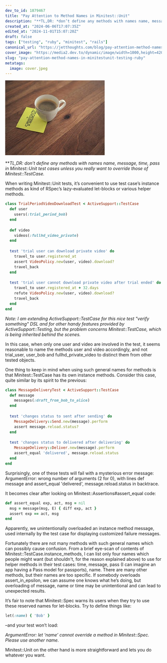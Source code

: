 ```yaml
---
dev_to_id: 1879467
title: "Pay Attention to Method Names in Minitest::Unit"
description: "**TL,DR: *don’t define any methods with names name, message, time, pass in Minitest::Unit test..."
created_at: "2024-06-06T17:07:35Z"
edited_at: "2024-11-01T15:07:20Z"
draft: false
tags: ["testing", "ruby", "minitest", "rails"]
canonical_url: "https://jetthoughts.com/blog/pay-attention-method-names-in-minitestunit-testing-ruby/"
cover_image: "https://media2.dev.to/dynamic/image/width=1000,height=420,fit=cover,gravity=auto,format=auto/https%3A%2F%2Fraw.githubusercontent.com%2Fjetthoughts%2Fjetthoughts.github.io%2Fmaster%2Fstatic%2Fassets%2Fimg%2Fblog%2Fpay-attention-method-names-in-minitestunit-testing-ruby%2Ffile_0.jpeg"
slug: "pay-attention-method-names-in-minitestunit-testing-ruby"
metatags:
  image: cover.jpeg
---
```

![](file_0.jpeg)

***TL,DR: *don’t define any methods with names name, message, time, pass in Minitest::Unit test cases unless you really want to override those of Minitest::TestCase.**

When writing Minitest::Unit tests, it’s convenient to use test case’s instance methods as kind of RSpec’s lazy-evaluated let-blocks or various helper methods.

```ruby
class TrialPeriodVideoDownloadTest < ActiveSupport::TestCase
  def user
    users(:trial_period_bob)
  end

  def video
    videos(:fullhd_video_private)
  end

  test 'trial user can download private video' do 
    travel_to user.registered_at
    assert VideoPolicy.new(user, video).download?
    travel_back
  end

  test 'trial user cannot download private video after trial ended' do 
    travel_to user.registered_at + 32.days
    refute VideoPolicy.new(user, video).download?
    travel_back
  end
end
```

*Note: I am extending ActiveSupport::TestCase for this nice test "verify something" DSL and for other handy features provided by ActiveSupport::Testing, but the problem concerns Minitest::TestCase, which is being inherited behind the scenes.*

In this case, when only one user and video are involved in the test, it seems reasonable to name the methods user and video accordingly, and not trial_user, user_bob and fullhd_private_video to distinct them from other tested objects.

One thing to keep in mind when using such general names for methods is that Minitest::TestCase has its own instance methods. Consider this case, quite similar by its spirit to the previous:

```ruby
class MessageDeliveryTest < ActiveSupport::TestCase 
  def message 
    messages(:draft_from_bob_to_alice)
  end 

  test 'changes status to sent after sending' do 
    MessageDelivery::Send.new(message).perform 
    assert message.reload.status?
  end

  test 'changes status to delivered after delivering' do 
    MessageDelivery::Deliver.new(message).perform 
    assert_equal 'delivered', message.reload.status
  end
end
```

Surprisingly, one of these tests will fail with a mysterious error message: ArgumentError: wrong number of arguments (2 for 0), with lines def message and assert_equal 'delivered', message.reload.status in backtrace.

It becomes clear after looking on Minitest::Assertions#assert_equal code:

```ruby
def assert_equal exp, act, msg = nil
  msg = message(msg, E) { diff exp, act }
  assert exp == act, msg
end
```

Apparently, we unintentionally overloaded an instance method message, used internally by the test case for displaying customized failure messages.

Fortunately there are not many methods with such general names which can possibly cause confusion. From a brief eye-scan of contents of Minitest::TestCase.instance_methods, I can list only four names which people might want (but shouldn't, for the reason explained above) to use for helper methods in their test cases: time, message, pass (I can imagine an app having a Pass model for passports), name. There are many other methods, but their names are too specific. If somebody overloads assert_in_epsilon, we can assume one knows what he’s doing, but overloading of message, name or time may be unintentional and can lead to unexpected results.

It’s fair to note that Minitest::Spec warns its users when they try to use these reserved names for let-blocks. Try to define things like:

```ruby
let(:name) { 'Bob' }
```
–and your test won’t load:

*ArgumentError: let ‘name’ cannot override a method in Minitest::Spec. Please use another name.*

Minitest::Unit on the other hand is more straightforward and lets you do whatever you want.
